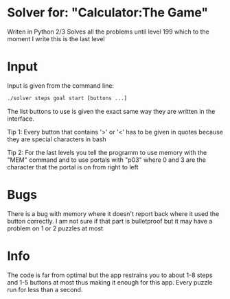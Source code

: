 # Solver for: "Calculator:The Game"

Writen in Python 2/3
Solves all the problems until level 199 which to the moment I write this is the last level

# Input
Input is given from the command line:

```bash
./solver steps goal start [buttons ...]
```

The list buttons to use is given the exact same way they are written in the interface.

Tip 1: Every button that contains '>' or '<' has to be given in quotes because they are special characters in bash

Tip 2: For the last levels you tell the programm to use memory with the "MEM" command and to use portals with "p03" where 0 and 3 are the character that the portal is on from right to left

# Bugs
There is a bug with memory where it doesn't report back where it used the button correctly. I am not sure if that part is bulletproof but it may have a problem on 1 or 2 puzzles at most

# Info 
The code is far from optimal but the app restrains you to about 1-8 steps and 1-5 buttons at most thus making it enough for this app. Every puzzle run for less than a second.

